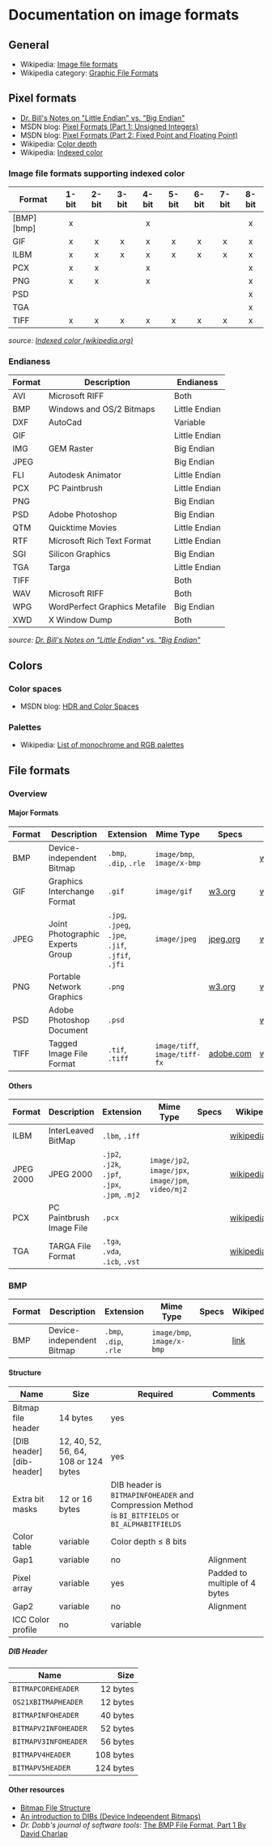 # Documentation on image formats

## General
- Wikipedia: [Image file formats](https://en.wikipedia.org/wiki/Image_file_formats)
- Wikipedia category: [Graphic File Formats](https://en.wikipedia.org/wiki/Category:Graphics_file_formats)

## Pixel formats
- [Dr. Bill's Notes on "Little Endian" vs. "Big Endian"](https://people.cs.umass.edu/~verts/cs32/endian.html)
- MSDN blog: [Pixel Formats (Part 1: Unsigned Integers)](http://blogs.msdn.com/b/billcrow/archive/2006/06/19/636858.aspx)
- MSDN blog: [Pixel Formats (Part 2: Fixed Point and Floating Point)](http://blogs.msdn.com/b/billcrow/archive/2006/06/22/642213.aspx)
- Wikipedia: [Color depth](https://en.wikipedia.org/wiki/Color_depth)
- Wikipedia: [Indexed color](https://en.wikipedia.org/wiki/Indexed_color)

### Image file formats supporting indexed color
| Format | 1-bit | 2-bit | 3-bit | 4-bit | 5-bit | 6-bit | 7-bit | 8-bit |
|--------|:-----:|:-----:|:-----:|:-----:|:-----:|:-----:|:-----:|:-----:|
| [BMP][bmp]    |   x   |       |       |   x   |       |       |       |   x   |
| GIF    |   x   |   x   |   x   |   x   |   x   |   x   |   x   |   x   |
| ILBM   |   x   |   x   |   x   |   x   |   x   |   x   |   x   |   x   |
| PCX    |   x   |   x   |       |   x   |       |       |       |   x   |
| PNG    |   x   |   x   |       |   x   |       |       |       |   x   |
| PSD    |       |       |       |       |       |       |       |   x   |
| TGA    |       |       |       |       |       |       |       |   x   |
| TIFF   |   x   |   x   |   x   |   x   |   x   |   x   |   x   |   x   |

*source: [Indexed color (wikipedia.org)](https://en.wikipedia.org/wiki/Indexed_color)*


### Endianess
| Format | Description                   | Endianess     |
|--------|-------------------------------|---------------|
| AVI    | Microsoft RIFF                |          Both |
| BMP    | Windows and OS/2 Bitmaps      | Little Endian |
| DXF    | AutoCad                       |      Variable |
| GIF    |                               | Little Endian |
| IMG    | GEM Raster                    |    Big Endian |
| JPEG   |                               |    Big Endian |
| FLI    | Autodesk Animator             | Little Endian |
| PCX    | PC Paintbrush                 | Little Endian |
| PNG    |                               |    Big Endian |
| PSD    | Adobe Photoshop               |    Big Endian |
| QTM    | Quicktime Movies              | Little Endian |
| RTF    | Microsoft Rich Text Format    | Little Endian |
| SGI    | Silicon Graphics              |    Big Endian |
| TGA    | Targa                         | Little Endian |
| TIFF   |                               |          Both |
| WAV    | Microsoft RIFF                |          Both |
| WPG    | WordPerfect Graphics Metafile |    Big Endian |
| XWD    | X Window Dump                 |          Both |

*source: [Dr. Bill's Notes on "Little Endian" vs. "Big Endian"]()*

## Colors
### Color spaces
- MSDN blog: [HDR and Color Spaces](http://blogs.msdn.com/b/billcrow/archive/2007/10/25/hdr-and-color-spaces.aspx)

### Palettes
- Wikipedia: [List of monochrome and RGB palettes](https://en.wikipedia.org/wiki/List_of_monochrome_and_RGB_palettes)

## File formats

### Overview

#### Major Formats
| Format | Description | Extension | Mime Type | Specs | Wikipedia |
|--------|-------------|-----------|-----------|-------|-----------|
| BMP | Device-independent Bitmap | `.bmp`, `.dip`, `.rle` | `image/bmp`, `image/x-bmp` | | [wikipedia.org](https://en.wikipedia.org/wiki/BMP_file_format)
| GIF | Graphics Interchange Format | `.gif` | `image/gif` | [w3.org]( 	www.w3.org/Graphics/GIF/spec-gif89a.txt) | [wikipedia.org](https://en.wikipedia.org/wiki/Graphics_Interchange_Format)
| JPEG | Joint Photographic Experts Group | `.jpg`, `.jpeg`, `.jpe`, `.jif`, `.jfif`, `.jfi` | `image/jpeg` | [jpeg.org](http://www.jpeg.org/jpeg/) | [wikipedia.org](https://en.wikipedia.org/wiki/JPEG)
| PNG | Portable Network Graphics | `.png` | |  [w3.org](https://www.w3.org/TR/PNG/#3sample) | [wikipedia.org](https://nl.wikipedia.org/wiki/Portable_Network_Graphics)
| PSD | Adobe Photoshop Document | `.psd` | | | [wikipedia.org](https://en.wikipedia.org/wiki/Adobe_Photoshop#features)
| TIFF | Tagged Image File Format | `.tif`, `.tiff` | `image/tiff`, `image/tiff-fx` | [adobe.com](http://partners.adobe.com/public/developer/tiff/) | [wikipedia.org](https://en.wikipedia.org/wiki/Tagged_Image_File_Format)

#### Others
| Format | Description | Extension | Mime Type | Specs | Wikipedia |
|--------|-------------|-----------|-----------|-------|-----------|
| ILBM | InterLeaved BitMap | `.lbm`, `.iff` | |  | [wikipedia.org](https://en.wikipedia.org/wiki/ILBM)
| JPEG 2000 | JPEG 2000 | `.jp2`, `.j2k`, `.jpf`, `.jpx`, `.jpm`, `.mj2` | `image/jp2`, `image/jpx`, `image/jpm`, `video/mj2` | | [wikipedia.org](https://en.wikipedia.org/wiki/JPEG_2000)
| PCX | PC Paintbrush Image File | `.pcx` | |  | [wikipedia.org](https://en.wikipedia.org/wiki/PCX)
| TGA | TARGA File Format | `.tga`, `.vda`, `.icb`, `.vst` | | | [wikipedia.org](https://en.wikipedia.org/wiki/Truevision_TGA)


### BMP
| Format | Description | Extension | Mime Type | Specs | Wikipedia |
|--------|-------------|-----------|-----------|-------|-----------|
| BMP | Device-independent Bitmap | `.bmp`, <br> `.dip`, <br> `.rle` | `image/bmp`,<br> `image/x-bmp` | | [link][bmp: wikipedia.org]

#### Structure
| Name | Size | Required | Comments |
|------|------|----------|----------|
| Bitmap file header | 14 bytes | yes | |
| [DIB header][dib-header] | 12, 40, 52, 56, 64, 108 or 124 bytes | yes | |
| Extra bit masks | 12 or 16 bytes | DIB header is `BITMAPINFOHEADER` and <br> Compression Method is `BI_BITFIELDS` or `BI_ALPHABITFIELDS` | |
| Color table | variable | Color depth ≤ 8 bits | |
| Gap1 | variable | no | Alignment |
| Pixel array | variable | yes | Padded to multiple of 4 bytes |
| Gap2 | variable | no | Alignment |
| ICC Color profile | no | variable | |

##### DIB Header
| Name | Size |
|------|-----:|
| `BITMAPCOREHEADER` | 12 bytes |
| `OS21XBITMAPHEADER` | 12 bytes |
| `BITMAPINFOHEADER` | 40 bytes |
| `BITMAPV2INFOHEADER` | 52 bytes |
| `BITMAPV3INFOHEADER` | 56 bytes |
| `BITMAPV4HEADER` | 108 bytes |
| `BITMAPV5HEADER` | 124 bytes |


#### Other resources
- [Bitmap File Structure][bmp: digicamsoft.com]
- [An introduction to DIBs (Device Independent Bitmaps)][bmp: herdsoft.com]
- *Dr. Dobb's journal of software tools*: [The BMP File Format, Part 1 By David Charlap][bmp: drdobbs.com]

[bmp: wikipedia.org]: https://en.wikipedia.org/wiki/BMP_file_format
[bmp: digicamsoft.com]: http://www.digicamsoft.com/bmp/bmp.html
[bmp: herdsoft.com]: http://www.herdsoft.com/ti/davincie/imex3j8i.htm
[bmp: drdobbs.com]: http://www.drdobbs.com/architecture-and-design/the-bmp-file-format-part-1/184409517
